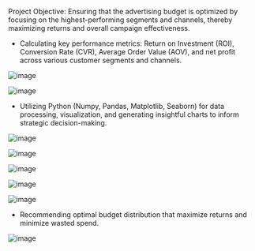 Project Objective: Ensuring that the advertising budget is optimized by focusing on the highest-performing segments and
channels, thereby maximizing returns and overall campaign effectiveness.
- Calculating key performance metrics: Return on Investment (ROI), Conversion Rate (CVR), Average
Order Value (AOV), and net profit across various customer segments and channels.

![image](https://github.com/user-attachments/assets/a2cf37c4-707f-490f-bb71-845130ae2cf4)

![image](https://github.com/user-attachments/assets/2dbee98c-9663-49a7-a67f-fb0cc2948206)

- Utilizing Python (Numpy, Pandas, Matplotlib, Seaborn) for data processing, visualization, and
generating insightful charts to inform strategic decision-making.

![image](https://github.com/user-attachments/assets/1f291311-0451-4e86-8325-b34b5aea588d)

![image](https://github.com/user-attachments/assets/db08d729-c406-4b89-887a-6c70ac820500)

![image](https://github.com/user-attachments/assets/0335be3a-ed4c-4a69-8147-2f90b97a3c12)

![image](https://github.com/user-attachments/assets/55b8a4e7-ee34-47ae-8f54-fbde3ccec03b)

![image](https://github.com/user-attachments/assets/59bbf371-b502-4c3d-88e7-ae0cfed63318)

- Recommending optimal budget distribution that maximize returns and minimize wasted spend.

![image](https://github.com/user-attachments/assets/af68f119-a9d0-40ab-8805-93101f17e328)

